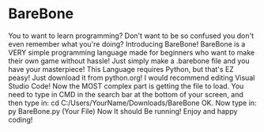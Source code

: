 # BareBone
You to want to learn programming? Don't want to be so confused you don't even remember what you're doing? Introducing BareBone! BareBone is a VERY simple programming language made for beginners who want to make their own game without hassle! Just simply make a .barebone file and you have your masterpiece!
This Language requires Python, but that's EZ peasy! Just download it from python.org! I would recommend editing Visual Studio Code! Now the MOST complex part is getting the file to load. You need to type in CMD in the search bar at the bottom of your screen, and then type in: cd C:/Users/YourName/Downloads/BareBone
OK. Now type in: py BareBone.py (Your File)
Now It should Be running! Enjoy and happy coding!
